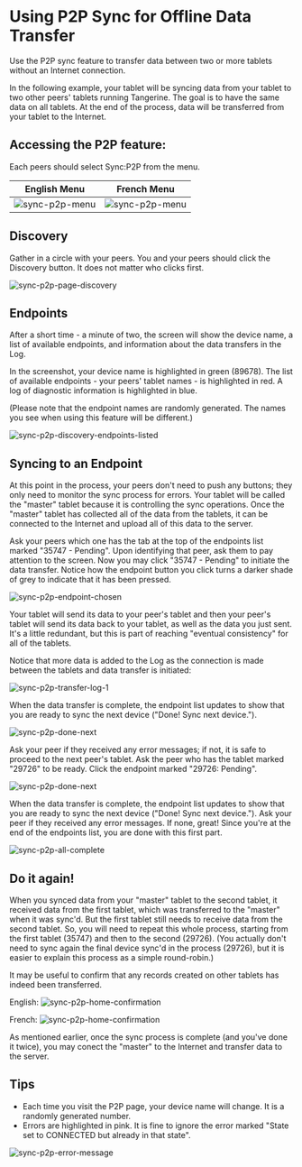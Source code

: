# Using P2P Sync for Offline Data Transfer

Use the P2P sync feature to transfer data between two or more tablets without an Internet connection.

In the following example, your tablet will be syncing data from your tablet to two other peers' tablets running Tangerine. The goal is to have the same data on all tablets. At the end of the process, data will be transferred from your tablet to the Internet.

## Accessing the P2P feature:
Each peers should select Sync:P2P from the menu.

English Menu | French Menu
--- | --- 
![sync-p2p-menu](./images/sync-p2p-menu.jpg) |  ![sync-p2p-menu](./images/sync-p2p-menu-fr.jpg)

## Discovery

Gather in a circle with your peers. You and your peers should click the Discovery button. It does not matter who clicks first. 

![sync-p2p-page-discovery](./images/sync-p2p-page-discovery.jpg)

## Endpoints

After a short time - a minute of two, the screen will show the device name, a list of available endpoints, and information about the data transfers in the Log. 

In the screenshot, your device name is highlighted in green (89678). The list of available endpoints - your peers' tablet names - is highlighted in red. A log of diagnostic information is highlighted in blue.

(Please note that the endpoint names are randomly generated. The names you see when using this feature will be different.)

![sync-p2p-discovery-endpoints-listed](./images/sync-p2p-discovery-endpoints-listed.jpg)

## Syncing to an Endpoint

At this point in the process, your peers don't need to push any buttons; they only need to monitor the sync process for errors. Your tablet will be called the "master" tablet because it is controlling the sync operations. Once the "master" tablet has collected all of the data from the tablets, it can be connected to the Internet and upload all of this data to the server.

Ask your peers which one has the tab at the top of the endpoints list marked "35747 - Pending". Upon identifying that peer, ask them to pay attention to the screen. Now you may click "35747 - Pending" to initiate the data transfer. Notice how the endpoint button you click turns a darker shade of grey to indicate that it has been pressed.

![sync-p2p-endpoint-chosen](./images/sync-p2p-endpoint-chosen.jpg)

Your tablet will send its data to your peer's tablet and then your peer's tablet will send its data back to your tablet, as well as the data you just sent. It's a little redundant, but this is part of reaching "eventual consistency" for all of the tablets. 

Notice that more data is added to the Log as the connection is made between the tablets and data transfer is initiated:

![sync-p2p-transfer-log-1](./images/sync-p2p-transfer-log-1.jpg)

When the data transfer is complete, the endpoint list updates to show that you are ready to sync the next device ("Done! Sync next device.").  

![sync-p2p-done-next](./images/sync-p2p-done-next.jpg)

Ask your peer if they received any error messages; if not, it is safe to proceed to the next peer's tablet. Ask the peer who has the tablet marked "29726" to be ready. Click the endpoint marked "29726: Pending".

![sync-p2p-done-next](./images/sync-p2p-device-2-selected.jpg)

When the data transfer is complete, the endpoint list updates to show that you are ready to sync the next device ("Done! Sync next device."). Ask your peer if they received any error messages. If none, great! Since you're at the end of the endpoints list, you are done with this first part.

![sync-p2p-all-complete](./images/sync-p2p-all-complete.jpg)

## Do it again!

When you synced data from your "master" tablet to the second tablet, it received data from the first tablet, which was transferred to the "master" when it was sync'd. But the first tablet still needs to receive data from the second tablet. So, you will need to repeat this whole process, starting from the first tablet (35747) and then to the second (29726). (You actually don't need to sync again the final device sync'd in the process (29726), but it is easier to explain this process as a simple round-robin.) 

It may be useful to confirm that any records created on other tablets has indeed been transferred. 

English:
![sync-p2p-home-confirmation](./images/sync-p2p-home-confirmation.jpg)

French: 
![sync-p2p-home-confirmation](./images/sync-p2p-home-confirmation-fr.jpg)

As mentioned earlier, once the sync process is complete (and you've done it twice), you may conect the "master" to the Internet and transfer data to the server.

## Tips
- Each time you visit the P2P page, your device name will change. It is a randomly generated number.
- Errors are highlighted in pink. It is fine to ignore the error marked "State set to CONNECTED but already in that state".  

![sync-p2p-error-message](./images/sync-p2p-error-message.jpg)




